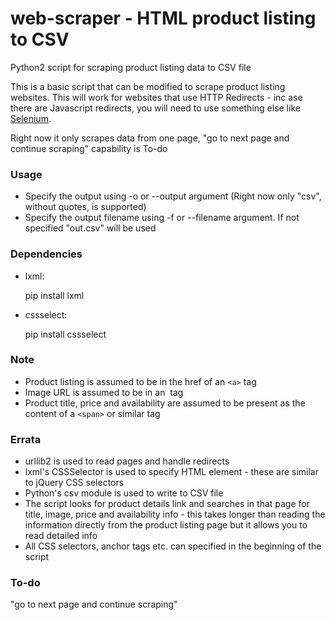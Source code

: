 # web-scraper - HTML product listing to CSV
Python2 script for scraping product listing data to CSV file

This is a basic script that can be modified to scrape product listing websites. This will work for websites that use HTTP Redirects - inc ase there are Javascript redirects, you will need to use something else like [Selenium](http://www.seleniumhq.org/). 

Right now it only scrapes data from one page, "go to next page and continue scraping" capability is To-do

### Usage

- Specify the output using -o or --output argument  (Right now only "csv", without quotes, is supported)
- Specify the output filename using -f or --filename argument. If not specified "out.csv" will be used

### Dependencies

- lxml:

  pip install lxml
  
- cssselect:

  pip install cssselect

### Note

- Product listing is assumed to be in the href of an `<a>` tag
- Image URL is assumed to be in an <img> tag
- Product title, price and availability are assumed to be present as the content of a `<span>` or similar tag

### Errata

- urllib2 is used to read pages and handle redirects
- lxml's CSSSelector is used to specify HTML element - these are similar to jQuery CSS selectors
- Python's csv module is used to write to CSV file
- The script looks for product details link and searches in that page for title, image, price and availability info - this takes longer than reading the information directly from the product listing page but it allows you to read detailed info
- All CSS selectors, anchor tags etc. can specified in the beginning of the script

### To-do

"go to next page and continue scraping"


